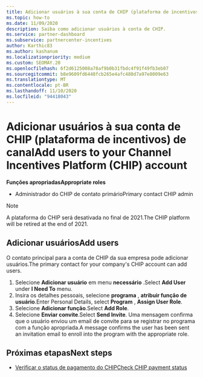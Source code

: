 ```yaml
---
title: Adicionar usuários à sua conta de CHIP (plataforma de incentivos) de canal
ms.topic: how-to
ms.date: 11/09/2020
description: Saiba como adicionar usuários à conta de CHIP.
ms.service: partner-dashboard
ms.subservice: partnercenter-incentives
author: Karthic83
ms.author: kashanum
ms.localizationpriority: medium
ms.custom: SEOMAY.20
ms.openlocfilehash: 6f2d6125008a78af9b0b31fbdc4f91f49fb3eb07
ms.sourcegitcommit: b8e9609fd6448fcb265e4afc480d7a97e8009e63
ms.translationtype: MT
ms.contentlocale: pt-BR
ms.lasthandoff: 11/10/2020
ms.locfileid: "94418043"
---
```

# <a name="add-users-to-your-channel-incentives-platform-chip-account"></a><span data-ttu-id="0d145-103">Adicionar usuários à sua conta de CHIP (plataforma de incentivos) de canal</span><span class="sxs-lookup"><span data-stu-id="0d145-103">Add users to your Channel Incentives Platform (CHIP) account</span></span>

<span data-ttu-id="0d145-104">**Funções apropriadas**</span><span class="sxs-lookup"><span data-stu-id="0d145-104">**Appropriate roles**</span></span>

- <span data-ttu-id="0d145-105">Administrador do CHIP de contato primário</span><span class="sxs-lookup"><span data-stu-id="0d145-105">Primary contact CHIP admin</span></span>
 
>[!NOTE]
><span data-ttu-id="0d145-106">A plataforma do CHIP será desativada no final de 2021.</span><span class="sxs-lookup"><span data-stu-id="0d145-106">The CHIP platform will be retired at the end of 2021.</span></span>

## <a name="add-users"></a><span data-ttu-id="0d145-107">Adicionar usuários</span><span class="sxs-lookup"><span data-stu-id="0d145-107">Add users</span></span>

<span data-ttu-id="0d145-108">O contato principal para a conta de CHIP da sua empresa pode adicionar usuários.</span><span class="sxs-lookup"><span data-stu-id="0d145-108">The primary contact for your company's CHIP account can add users.</span></span>

1. <span data-ttu-id="0d145-109">Selecione **Adicionar usuário** em menu **necessário** .</span><span class="sxs-lookup"><span data-stu-id="0d145-109">Select **Add User** under **I Need To** menu.</span></span>
2. <span data-ttu-id="0d145-110">Insira os detalhes pessoais, selecione **programa** , **atribuir função de usuário**.</span><span class="sxs-lookup"><span data-stu-id="0d145-110">Enter Personal Details, select **Program** , **Assign User Role**.</span></span>
3. <span data-ttu-id="0d145-111">Selecione **Adicionar função**.</span><span class="sxs-lookup"><span data-stu-id="0d145-111">Select **Add Role**.</span></span>
4. <span data-ttu-id="0d145-112">Selecione **Enviar convite**.</span><span class="sxs-lookup"><span data-stu-id="0d145-112">Select **Send Invite**.</span></span>
<span data-ttu-id="0d145-113">Uma mensagem confirma que o usuário enviou um email de convite para se registrar no programa com a função apropriada.</span><span class="sxs-lookup"><span data-stu-id="0d145-113">A message confirms the user has been sent an invitation email to enroll into the program with the appropriate role.</span></span>

## <a name="next-steps"></a><span data-ttu-id="0d145-114">Próximas etapas</span><span class="sxs-lookup"><span data-stu-id="0d145-114">Next steps</span></span>

- [<span data-ttu-id="0d145-115">Verificar o status de pagamento do CHIP</span><span class="sxs-lookup"><span data-stu-id="0d145-115">Check CHIP payment status</span></span>](chip-payment-status.md)
